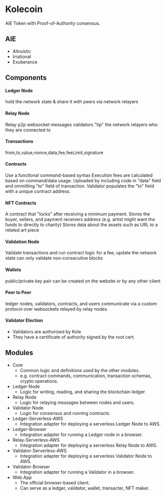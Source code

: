# Kolecoin
AIE Token with Proof-of-Authority consensus.

## AIE
- Altruistic
- Irrational
- Exuberance

## Components
#### Ledger Node
hold the network state & share it with peers via network relayers
#### Relay Node
Relay p2p websocket messages
validators "tip" the network relayers who they are connected to
#### Transactions
from,to,value,nonce,data,fee,feeLimit,signature
#### Contracts
Use a functional command-based syntax
Execution fees are calculated based on command/data usage.
Uploaded by including code in "data" field and ommitting "to" field of transaction. Validator populates the "to" field with a unique contract address.
#### NFT Contracts
A contract that "locks" after receiving a minimum payment. 
Stores the buyer, sellers, and payment receivers address (e.g. artist might want the funds to directly to charity)
Stores data about the assets such as URL to a related art piece
#### Validation Node
Validate transactions and run contract logic for a fee, update the network state
can only validate non-consecutive blocks
#### Wallets
public/private key pair can be created on the website or by any other client
#### Peer to Peer
ledger nodes, validators, contracts, and users communicate via a custom protocol over websockets relayed by relay nodes.
#### Validator Election
- Validators are authorized by Kole
- They have a certificate of authority signed by the root cert.


## Modules
- Core
    - Common logic and definitions used by the other modules.
    - e.g. contract commands, communication, transaction schemas, crypto operations.
- Ledger Node
    - Logic for writing, reading, and sharing the blockchain ledger
- Relay Node
    - Logic for relaying messages between nodes and users.
- Validator Node
    - Logic for consensus and running contracts.
- Ledger-Serverless-AWS
    - Integration adapter for deploying a serverless Ledger Node to AWS.
- Ledger-Browser
    - Integration adapter for running a Ledger node in a browser.
- Relay-Serverless-AWS
    - Integration adapter for deploying a serverless Relay Node to AWS.
- Validator-Serverless-AWS
    - Integration adapter for deploying a serverless Validator Node to AWS.
- Validator-Browser
    - Integration adapter for running a Validator in a browser.
- Web App
    - The official browser-based client. 
    - Can serve as a ledger, validator, wallet, transacter, NFT maker. 
